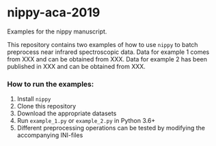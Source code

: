 # nippy-aca-2019
Examples for the nippy manuscript.

This repository contains two examples of how to use `nippy` to batch preprocess near infrared spectroscopic data. Data for example 1 comes from XXX and can be obtained from XXX. Data for example 2 has been published in XXX and can be obtained from XXX.


### How to run the examples:

1. Install `nippy`
2. Clone this repository
3. Download the appropriate datasets
4. Run `example_1.py` or `example_2.py` in Python 3.6+
5. Different preprocessing operations can be tested by modifying the accompanying INI-files
